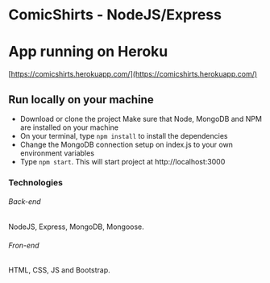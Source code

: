 # ComicShirts - NodeJS/Express

# App running on Heroku
[https://comicshirts.herokuapp.com/](https://comicshirts.herokuapp.com/)

## Run locally on your machine
- Download or clone the project
Make sure that Node, MongoDB and NPM are installed on your machine
- On your terminal, type ```npm install``` to install the dependencies
- Change the MongoDB connection setup on index.js to your own environment variables
- Type ```npm start```. This will start project at http://localhost:3000

### Technologies
###### Back-end
NodeJS, Express, MongoDB, Mongoose. 
###### Fron-end
HTML, CSS, JS and Bootstrap.
